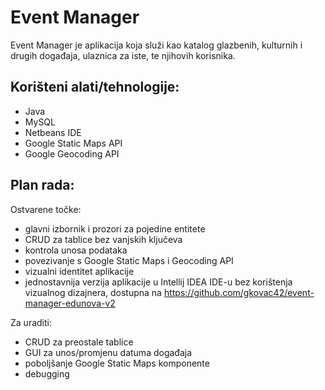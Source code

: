 # Event Manager

Event Manager je aplikacija koja služi kao katalog glazbenih, kulturnih i drugih događaja, ulaznica za iste, te njihovih korisnika.

## Korišteni alati/tehnologije:

* Java
* MySQL
* Netbeans IDE
* Google Static Maps API
* Google Geocoding API

## Plan rada:

Ostvarene točke:

* glavni izbornik i prozori za pojedine entitete
* CRUD za tablice bez vanjskih ključeva
* kontrola unosa podataka
* povezivanje s Google Static Maps i Geocoding API
* vizualni identitet aplikacije
* jednostavnija verzija aplikacije u Intellij IDEA IDE-u bez korištenja vizualnog dizajnera, dostupna na https://github.com/gkovac42/event-manager-edunova-v2

Za uraditi:

* CRUD za preostale tablice
* GUI za unos/promjenu datuma događaja
* poboljšanje Google Static Maps komponente
* debugging
